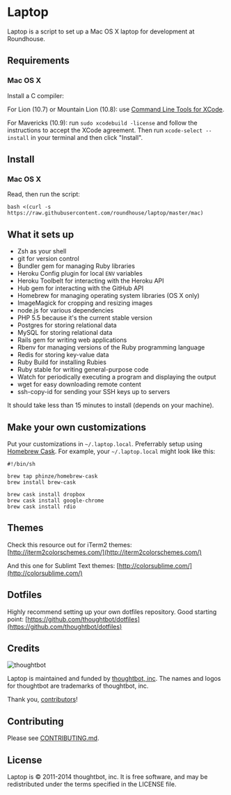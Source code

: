 Laptop
======

Laptop is a script to set up a Mac OS X laptop for development at Roundhouse.

Requirements
------------

### Mac OS X

Install a C compiler:

For Lion (10.7) or Mountain Lion (10.8): use [Command Line Tools for
XCode](https://developer.apple.com/downloads/index.action).

For Mavericks (10.9): run `sudo xcodebuild -license` and follow the instructions
to accept the XCode agreement.  Then run `xcode-select --install` in your
terminal and then click "Install".

Install
-------

### Mac OS X

Read, then run the script:

    bash <(curl -s https://raw.githubusercontent.com/roundhouse/laptop/master/mac)

What it sets up
---------------

* Zsh as your shell
* git for version control
* Bundler gem for managing Ruby libraries
* Heroku Config plugin for local `ENV` variables
* Heroku Toolbelt for interacting with the Heroku API
* Hub gem for interacting with the GitHub API
* Homebrew for managing operating system libraries (OS X only)
* ImageMagick for cropping and resizing images
* node.js for various dependencies
* PHP 5.5 because it's the current stable version
* Postgres for storing relational data
* MySQL for storing relational data
* Rails gem for writing web applications
* Rbenv for managing versions of the Ruby programming language
* Redis for storing key-value data
* Ruby Build for installing Rubies
* Ruby stable for writing general-purpose code
* Watch for periodically executing a program and displaying the output
* wget for easy downloading remote content
* ssh-copy-id for sending your SSH keys up to servers

It should take less than 15 minutes to install (depends on your machine).

Make your own customizations
----------------------------

Put your customizations in `~/.laptop.local`. Preferrably setup using [Homebrew Cask](http://caskroom.io/). For example, your
`~/.laptop.local` might look like this:

    #!/bin/sh

    brew tap phinze/homebrew-cask
    brew install brew-cask

    brew cask install dropbox
    brew cask install google-chrome
    brew cask install rdio

Themes
-------------

Check this resource out for iTerm2 themes: [http://iterm2colorschemes.com/](http://iterm2colorschemes.com/)

And this one for Sublimt Text themes: [http://colorsublime.com/](http://colorsublime.com/)

Dotfiles
--------

Highly recommend setting up your own dotfiles repository. Good starting point: [https://github.com/thoughtbot/dotfiles](https://github.com/thoughtbot/dotfiles)

Credits
-------

![thoughtbot](http://thoughtbot.com/assets/tm/logo.png)

Laptop is maintained and funded by [thoughtbot, inc](http://thoughtbot.com/community).
The names and logos for thoughtbot are trademarks of thoughtbot, inc.

Thank you, [contributors](https://github.com/thoughtbot/laptop/graphs/contributors)!

Contributing
------------

Please see [CONTRIBUTING.md](https://github.com/thoughtbot/laptop/blob/master/CONTRIBUTING.md).

License
-------

Laptop is © 2011-2014 thoughtbot, inc. It is free software, and may be
redistributed under the terms specified in the LICENSE file.
